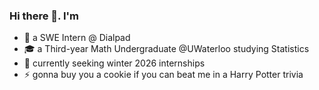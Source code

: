 ### Hi there 👋. I'm

- 🌱 a SWE Intern @ Dialpad
- 🎓 a Third-year Math Undergraduate @UWaterloo studying Statistics
- 🔭 currently seeking winter 2026 internships
- ⚡ gonna buy you a cookie if you can beat me in a Harry Potter trivia

